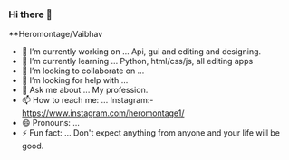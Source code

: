 ### Hi there 👋


**Heromontage/Vaibhav

- 🔭 I’m currently working on ...
     Api, gui and editing and designing.
- 🌱 I’m currently learning ...
     Python, html/css/js, all editing apps
- 👯 I’m looking to collaborate on ...
- 🤔 I’m looking for help with ...
- 💬 Ask me about ...
     My profession.
- 📫 How to reach me: ...
     Instagram:- https://www.instagram.com/heromontage1/
- 😄 Pronouns: ...
- ⚡ Fun fact: ...
     Don't expect anything from anyone and your life will be good.

